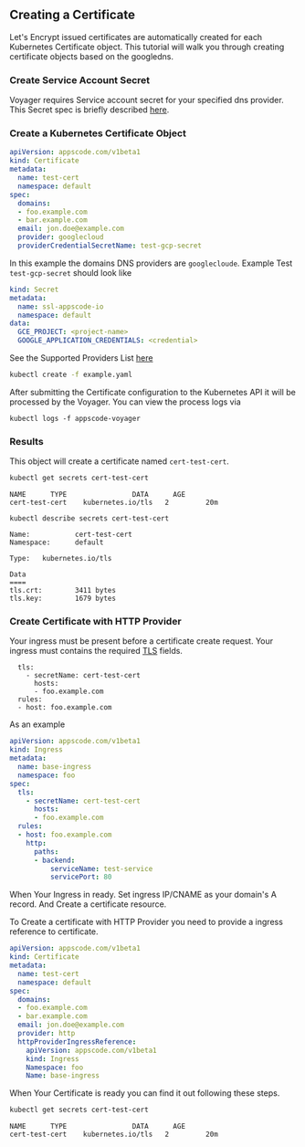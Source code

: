 ## Creating a Certificate
Let's Encrypt issued certificates are automatically created for each Kubernetes Certificate object. This
tutorial will walk you through creating certificate objects based on the googledns.

### Create Service Account Secret
Voyager requires Service account secret for your specified dns provider. This Secret spec is briefly described [here](provider.md).

### Create a Kubernetes Certificate Object
```yaml
apiVersion: appscode.com/v1beta1
kind: Certificate
metadata:
  name: test-cert
  namespace: default
spec:
  domains:
  - foo.example.com
  - bar.example.com
  email: jon.doe@example.com
  provider: googlecloud
  providerCredentialSecretName: test-gcp-secret
```

In this example the domains DNS providers are `googlecloude`. Example Test `test-gcp-secret` should look like
```yaml
kind: Secret
metadata:
  name: ssl-appscode-io
  namespace: default
data:
  GCE_PROJECT: <project-name>
  GOOGLE_APPLICATION_CREDENTIALS: <credential>
```

See the Supported Providers List [here](provider.md)

```sh
kubectl create -f example.yaml
```

After submitting the Certificate configuration to the Kubernetes API it will be processed by the Voyager. You can view the process logs via
```
kubectl logs -f appscode-voyager
```

### Results
This object will create a certificate named `cert-test-cert`.

```sh
kubectl get secrets cert-test-cert
```

```
NAME      TYPE                DATA      AGE
cert-test-cert    kubernetes.io/tls   2         20m
```

```
kubectl describe secrets cert-test-cert
```

```
Name:           cert-test-cert
Namespace:      default

Type:   kubernetes.io/tls

Data
====
tls.crt:        3411 bytes
tls.key:        1679 bytes
```

### Create Certificate with HTTP Provider

Your ingress must be present before a certificate create request. Your ingress must contains the required [TLS](/docs/user-guide/ingress/tls.md) fields.
```
  tls:
    - secretName: cert-test-cert
      hosts:
      - foo.example.com
  rules:
  - host: foo.example.com
```

As an example
```yaml
apiVersion: appscode.com/v1beta1
kind: Ingress
metadata:
  name: base-ingress
  namespace: foo
spec:
  tls:
    - secretName: cert-test-cert
      hosts:
      - foo.example.com
  rules:
  - host: foo.example.com
    http:
      paths:
      - backend:
          serviceName: test-service
          servicePort: 80
```
When Your Ingress in ready. Set ingress IP/CNAME as your domain's A record. And Create a
certificate resource.

To Create a certificate with HTTP Provider you need to provide a ingress reference to certificate.
```yaml
apiVersion: appscode.com/v1beta1
kind: Certificate
metadata:
  name: test-cert
  namespace: default
spec:
  domains:
  - foo.example.com
  - bar.example.com
  email: jon.doe@example.com
  provider: http
  httpProviderIngressReference:
    apiVersion: appscode.com/v1beta1
    kind: Ingress
    Namespace: foo
    Name: base-ingress
```

When Your Certificate is ready you can find it out following these steps.

```sh
kubectl get secrets cert-test-cert
```

```
NAME      TYPE                DATA      AGE
cert-test-cert    kubernetes.io/tls   2         20m
```
